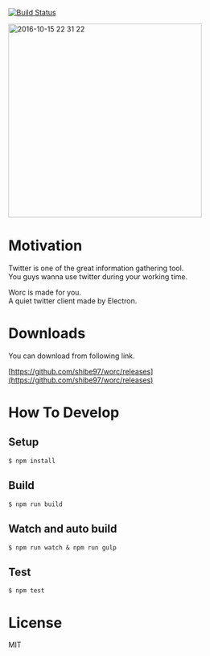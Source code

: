 [![Build Status](https://travis-ci.org/shibe97/worc.svg?branch=master)](https://travis-ci.org/shibe97/worc)

<img width="384" alt="2016-10-15 22 31 22" src="https://cloud.githubusercontent.com/assets/4659294/19410428/24a16e56-9327-11e6-88ea-d1e807e7f65b.png">


# Motivation
Twitter is one of the great information gathering tool.  
You guys wanna use twitter during your working time.

Worc is made for you.  
A quiet twitter client made by Electron.

# Downloads
You can download from following link.

[https://github.com/shibe97/worc/releases](https://github.com/shibe97/worc/releases)

# How To Develop
## Setup
```
$ npm install
```

## Build
```
$ npm run build
```

## Watch and auto build
```
$ npm run watch & npm run gulp
```

## Test
```
$ npm test
```

# License
MIT
